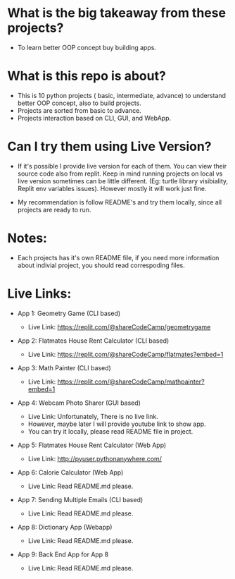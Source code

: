 # What is the big takeaway from these projects?

- To learn better OOP concept buy building apps.

# What is this repo is about?

- This is 10 python projects ( basic, intermediate, advance) to understand better OOP concept, also to build projects.
- Projects are sorted from basic to advance.
- Projects interaction based on CLI, GUI, and WebApp.

# Can I try them using Live Version?

- If it's possible I provide live version for each of them. You can view their source code also from replit. Keep in mind running projects on local vs live version sometimes can be little different. (Eg: turtle library visibiality, Replit env variables issues). However mostly it will work just fine.

- My recommendation is follow README's and try them locally, since all projects are ready to run.

# Notes:

- Each projects has it's own README file, if you need more information about indivial project, you should read correspoding files.

# Live Links:

- App 1: Geometry Game (CLI based)

  - Live Link: https://replit.com/@shareCodeCamp/geometrygame

- App 2: Flatmates House Rent Calculator (CLI based)

  - Live Link: https://replit.com/@shareCodeCamp/flatmates?embed=1

- App 3: Math Painter (CLI based)

  - Live Link: https://replit.com/@shareCodeCamp/mathpainter?embed=1

- App 4: Webcam Photo Sharer (GUI based)

  - Live Link: Unfortunately, There is no live link.
  - However, maybe later I will provide youtube link to show app.
  - You can try it locally, please read README file in project.

- App 5: Flatmates House Rent Calculator (Web App)

  - Live Link: http://pyuser.pythonanywhere.com/

- App 6: Calorie Calculator (Web App)

  - Live Link: Read README.md please.

- App 7: Sending Multiple Emails (CLI based)

  - Live Link: Read README.md please.

- App 8: Dictionary App (Webapp)

  - Live Link: Read README.md please.

- App 9: Back End App for App 8

  - Live Link: Read README.md please.
